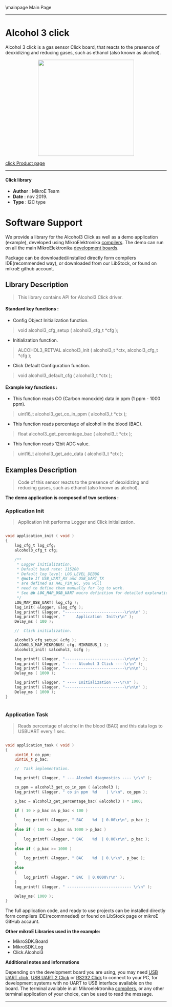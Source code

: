 \mainpage Main Page
 
 

---
# Alcohol 3 click

Alcohol 3 click is a gas sensor Click board, that reacts to the presence of deoxidizing and reducing gases, such as ethanol (also known as alcohol).

<p align="center">
  <img src="https://download.mikroe.com/images/click_for_ide/alcohol3_click.png" height=300px>
</p>

[click Product page](https://www.mikroe.com/alcohol-3-click)

---


#### Click library 

- **Author**        : MikroE Team
- **Date**          : nov 2019.
- **Type**          : I2C type


# Software Support

We provide a library for the Alcohol3 Click 
as well as a demo application (example), developed using MikroElektronika 
[compilers](https://shop.mikroe.com/compilers). 
The demo can run on all the main MikroElektronika [development boards](https://shop.mikroe.com/development-boards).

Package can be downloaded/installed directly form compilers IDE(recommended way), or downloaded from our LibStock, or found on mikroE github account. 

## Library Description

> This library contains API for Alcohol3 Click driver.

#### Standard key functions :

- Config Object Initialization function.
> void alcohol3_cfg_setup ( alcohol3_cfg_t *cfg ); 
 
- Initialization function.
> ALCOHOL3_RETVAL alcohol3_init ( alcohol3_t *ctx, alcohol3_cfg_t *cfg );

- Click Default Configuration function.
> void alcohol3_default_cfg ( alcohol3_t *ctx );


#### Example key functions :

- This function reads CO (Carbon monoxide) data in ppm (1 ppm - 1000 ppm).
> uint16_t alcohol3_get_co_in_ppm ( alcohol3_t *ctx );
 
- This function reads percentage of alcohol in the blood (BAC).
> float alcohol3_get_percentage_bac ( alcohol3_t *ctx );

- This function reads 12bit ADC value.
> uint16_t alcohol3_get_adc_data ( alcohol3_t *ctx );

## Examples Description
 
> Code of this sensor reacts to the presence of deoxidizing and reducing gases,
> such as ethanol (also known as alcohol).

**The demo application is composed of two sections :**

### Application Init 

> Application Init performs Logger and Click initialization.

```c

void application_init ( void )
{
    log_cfg_t log_cfg;
    alcohol3_cfg_t cfg;

    /** 
     * Logger initialization.
     * Default baud rate: 115200
     * Default log level: LOG_LEVEL_DEBUG
     * @note If USB_UART_RX and USB_UART_TX 
     * are defined as HAL_PIN_NC, you will 
     * need to define them manually for log to work. 
     * See @b LOG_MAP_USB_UART macro definition for detailed explanation.
     */
    LOG_MAP_USB_UART( log_cfg );
    log_init( &logger, &log_cfg );
    log_printf( &logger, "--------------------------\r\n\n" );
    log_printf( &logger, "     Application  Init\r\n" );
    Delay_ms ( 100 );

    //  Click initialization.

    alcohol3_cfg_setup( &cfg );
    ALCOHOL3_MAP_MIKROBUS( cfg, MIKROBUS_1 );
    alcohol3_init( &alcohol3, &cfg );

    log_printf( &logger, "--------------------------\r\n\n" );
    log_printf( &logger, " ---- Alcohol 3 Click ----\r\n" );
    log_printf( &logger, "--------------------------\r\n\n" );
    Delay_ms ( 1000 );

    log_printf( &logger, " ---- Initialization ---\r\n" );
    log_printf( &logger, "--------------------------\r\n\n" );
    Delay_ms ( 1000 );
}
  
```

### Application Task

> Reads percentage of alcohol in the blood (BAC) 
> and this data logs to USBUART every 1 sec.

```c

void application_task ( void )
{
    uint16_t co_ppm;
    uint16_t p_bac;

    //  Task implementation.

    log_printf( &logger, " --- Alcohol diagnostics ---- \r\n" );

    co_ppm = alcohol3_get_co_in_ppm ( &alcohol3 );
    log_printf( &logger, " co in ppm  %d    | \r\n", co_ppm );

    p_bac = alcohol3_get_percentage_bac( &alcohol3 ) * 1000;

    if ( 10 > p_bac && p_bac < 100 )
    {
        log_printf( &logger, " BAC    %d  | 0.00\r\n", p_bac );
    }
    else if ( 100 <= p_bac && 1000 > p_bac )
    {
        log_printf( &logger, " BAC    %d  | 0.00\r\n", p_bac );
    }
    else if ( p_bac >= 1000 )
    {
        log_printf( &logger, " BAC    %d  | 0.\r\n", p_bac );
    }
    else
    {
        log_printf( &logger, " BAC  | 0.0000\r\n" );
    }
    log_printf( &logger, " ---------------------------- \r\n" );

    Delay_ms( 1000 );
} 

``` 

The full application code, and ready to use projects can be  installed directly form compilers IDE(recommneded) or found on LibStock page or mikroE GitHub accaunt.

**Other mikroE Libraries used in the example:** 

- MikroSDK.Board
- MikroSDK.Log
- Click.Alcohol3

**Additional notes and informations**

Depending on the development board you are using, you may need 
[USB UART click](https://shop.mikroe.com/usb-uart-click), 
[USB UART 2 Click](https://shop.mikroe.com/usb-uart-2-click) or 
[RS232 Click](https://shop.mikroe.com/rs232-click) to connect to your PC, for 
development systems with no UART to USB interface available on the board. The 
terminal available in all Mikroelektronika 
[compilers](https://shop.mikroe.com/compilers), or any other terminal application 
of your choice, can be used to read the message.



---
